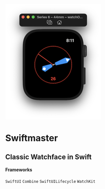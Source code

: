 ![Swiftmaster Screenshot](watchface.png?raw=true "Screenshot")

#  Swiftmaster

##  Classic Watchface in Swift

#### Frameworks
`SwiftUI` `Combine` `SwiftUILifecycle` `WatchKit`
